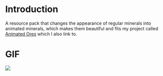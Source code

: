 # Introduction
A resource pack that changes the appearance of regular minerals into animated minerals, which makes them beautiful and fits my project called [Animated Ores](https://modrinth.com/resourcepack/animated-ore) which I also link to.
# GIF
![](https://i.imgur.com/drmQ2qo.gif)